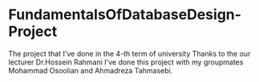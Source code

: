 # FundamentalsOfDatabaseDesign-Project
The project that I've done in the 4-th term of university
Thanks to the our lecturer Dr.Hossein Rahmani I've done this project with my groupmates Mohammad Osoolian and Ahmadreza Tahmasebi.

